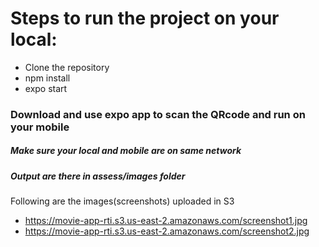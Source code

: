 # Steps to run the project on your local:
- Clone the repository
- npm install
- expo start

### Download and use expo app to scan the QRcode and run on your mobile
##### Make sure your local and mobile are on same network

##### Output are there in assess/images folder

 Following are the images(screenshots) uploaded in S3
- https://movie-app-rti.s3.us-east-2.amazonaws.com/screenshot1.jpg
- https://movie-app-rti.s3.us-east-2.amazonaws.com/screenshot2.jpg
